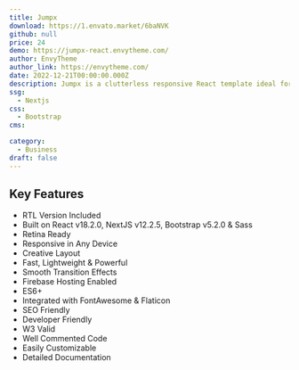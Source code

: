 ```yaml
---
title: Jumpx
download: https://1.envato.market/6baNVK
github: null
price: 24
demo: https://jumpx-react.envytheme.com/
author: EnvyTheme
author_link: https://envytheme.com/
date: 2022-12-21T00:00:00.000Z
description: Jumpx is a clutterless responsive React template ideal for IT firms or next-generation technology startups. It is indeed a good option for people and with startup business efforts, IT solutions, web marketing services, upcoming startup businesses, etc. 
ssg:
  - Nextjs
css:
  - Bootstrap
cms:

category:
  - Business
draft: false
---
```

## Key Features

- RTL Version Included
- Built on React v18.2.0, NextJS v12.2.5, Bootstrap v5.2.0 & Sass
- Retina Ready
- Responsive in Any Device
- Creative Layout
- Fast, Lightweight & Powerful
- Smooth Transition Effects
- Firebase Hosting Enabled
- ES6+
- Integrated with FontAwesome & Flaticon
- SEO Friendly
- Developer Friendly
- W3 Valid
- Well Commented Code
- Easily Customizable
- Detailed Documentation
